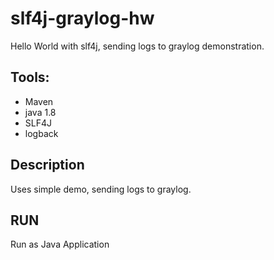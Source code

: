 # slf4j-graylog-hw

Hello World with slf4j, sending logs to graylog demonstration.

## Tools:
* Maven 
* java 1.8
* SLF4J
* logback

## Description
Uses simple demo, sending logs to graylog.

## RUN
Run as Java Application
